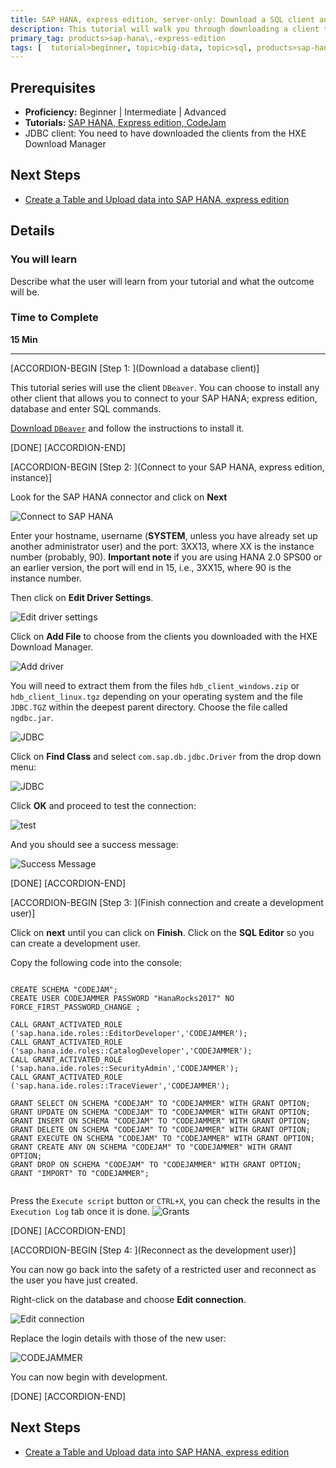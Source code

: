 ```yaml
---
title: SAP HANA, express edition, server-only: Download a SQL client and connect to your instance
description: This tutorial will walk you through downloading a client to connect to SAP HANA, express edition.
primary_tag: products>sap-hana\,-express-edition
tags: [  tutorial>beginner, topic>big-data, topic>sql, products>sap-hana\,-express-edition ]
---
```


## Prerequisites  
 - **Proficiency:** Beginner | Intermediate | Advanced
 - **Tutorials:** [SAP HANA, Express edition, CodeJam](https://www.sap.com/developer/how-tos/2017/02/codejam-gettingstarted-hxe.html)
 - JDBC client: You need to have downloaded the clients from the HXE Download Manager


## Next Steps
 - [Create a Table and Upload data into SAP HANA, express edition](http://www.sap.com/developer/hxe-cj1-create-table-upload.html)

## Details
### You will learn  
Describe what the user will learn from your tutorial and what the outcome will be.

### Time to Complete
**15 Min**

---

[ACCORDION-BEGIN [Step 1: ](Download a database client)]

This tutorial series will use the client `DBeaver`. You can choose to install any other client that allows you to connect to your SAP HANA; express edition, database and enter SQL commands.

[Download `DBeaver`](http://dbeaver.jkiss.org/download/) and follow the instructions to install it.


[DONE]
[ACCORDION-END]

[ACCORDION-BEGIN [Step 2: ](Connect to your SAP HANA, express edition, instance)]

Look for the SAP HANA connector and click on **Next**

![Connect to SAP HANA](1.png)

Enter your hostname, username (**SYSTEM**, unless you have already set up another administrator user) and the port: 3XX13, where XX is the instance number (probably, 90).
**Important note**  if you are using HANA 2.0 SPS00 or an earlier version, the port will end in 15, i.e., 3XX15, where 90 is the instance number.

Then click on **Edit Driver Settings**.

![Edit driver settings](2.png)

Click on **Add File** to choose from the clients you downloaded with the HXE Download Manager.

![Add driver](3.png)

You will need to extract them from the files `hdb_client_windows.zip` or `hdb_client_linux.tgz` depending on your operating system and the file `JDBC.TGZ` within the deepest parent directory.  Choose the file called `ngdbc.jar`.

![JDBC](4.png)

Click on **Find Class** and select `com.sap.db.jdbc.Driver` from the drop down menu:

![JDBC](4_!.png)

Click **OK** and proceed to test the connection:

![test](5.png)

And you should see a success message:

![Success Message](success.png)

[DONE]
[ACCORDION-END]


[ACCORDION-BEGIN [Step 3: ](Finish connection and create a development user)]

Click on **next** until you can click on **Finish**.  Click on the **SQL Editor**  so you can create a development user.

Copy the following code into the console:

```

CREATE SCHEMA "CODEJAM";
CREATE USER CODEJAMMER PASSWORD "HanaRocks2017" NO FORCE_FIRST_PASSWORD_CHANGE ;

CALL GRANT_ACTIVATED_ROLE ('sap.hana.ide.roles::EditorDeveloper','CODEJAMMER');
CALL GRANT_ACTIVATED_ROLE ('sap.hana.ide.roles::CatalogDeveloper','CODEJAMMER');
CALL GRANT_ACTIVATED_ROLE ('sap.hana.ide.roles::SecurityAdmin','CODEJAMMER');
CALL GRANT_ACTIVATED_ROLE ('sap.hana.ide.roles::TraceViewer','CODEJAMMER');

GRANT SELECT ON SCHEMA "CODEJAM" TO "CODEJAMMER" WITH GRANT OPTION;
GRANT UPDATE ON SCHEMA "CODEJAM" TO "CODEJAMMER" WITH GRANT OPTION;
GRANT INSERT ON SCHEMA "CODEJAM" TO "CODEJAMMER" WITH GRANT OPTION;
GRANT DELETE ON SCHEMA "CODEJAM" TO "CODEJAMMER" WITH GRANT OPTION;
GRANT EXECUTE ON SCHEMA "CODEJAM" TO "CODEJAMMER" WITH GRANT OPTION;
GRANT CREATE ANY ON SCHEMA "CODEJAM" TO "CODEJAMMER" WITH GRANT OPTION;
GRANT DROP ON SCHEMA "CODEJAM" TO "CODEJAMMER" WITH GRANT OPTION;
GRANT "IMPORT" TO "CODEJAMMER";


```

Press the `Execute script` button or `CTRL+X`, you can check the results in the `Execution Log` tab once it is done.
![Grants](6.png)


[DONE]
[ACCORDION-END]

[ACCORDION-BEGIN [Step 4: ](Reconnect as the development user)]

You can now go back into the safety of a restricted user and reconnect as the user you have just created.

Right-click on the database and choose **Edit connection**.

![Edit connection](7.png)

Replace the login details with those of the new user:

![CODEJAMMER](8.png)

You can now begin with development.

[DONE]
[ACCORDION-END]


## Next Steps
 - [Create a Table and Upload data into SAP HANA, express edition](http://www.sap.com/developer/hxe-cj1-create-table-upload.html)
